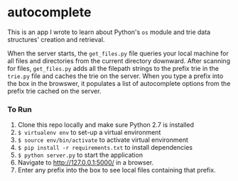 # autocomplete
This is an app I wrote to learn about Python's `os` module and trie data structures' creation and retrieval. 

When the server starts, the `get_files.py` file queries your local machine for all files and directories from the current directory downward. After scanning for files, `get_files.py` adds all the filepath strings to the prefix trie in the `trie.py` file and caches the trie on the server. When you type a prefix into the box in the browswer, it populates a list of autocomplete options from the prefix trie cached on the server. 

### To Run
1. Clone this repo locally and make sure Python 2.7 is installed
2. `$ virtualenv env` to set-up a virtual environment
3. `$ source env/bin/activate` to activate virtual environment
4. `$ pip install -r requirements.txt` to install dependencies
5. `$ python server.py` to start the application
6. Navigate to http://127.0.0.1:5000/ in a browser. 
7. Enter any prefix into the box to see local files containing that prefix. 
